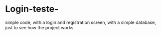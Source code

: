 # Login-teste-
simple code, with a login and registration screen, with a simple database, just to see how the project works
